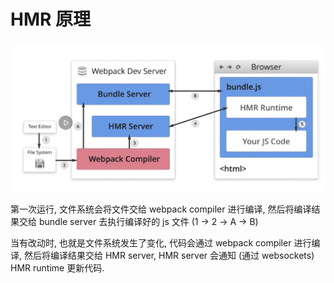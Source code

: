 
# HMR 原理

![HMR 原理图](./images/hmr.jpg)

第一次运行, 文件系统会将文件交给 webpack compiler 进行编译, 然后将编译结果交给 bundle server 去执行编译好的 js 文件 (1 -> 2 -> A -> B)

当有改动时, 也就是文件系统发生了变化, 代码会通过 webpack compiler 进行编译, 然后将编译结果交给 HMR server, HMR server 会通知 (通过 websockets) HMR runtime 更新代码.
